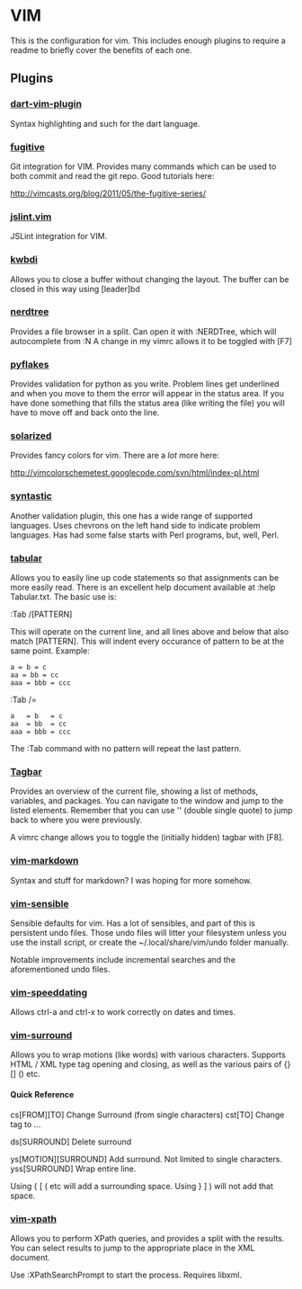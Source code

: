 # VIM

This is the configuration for vim. This includes enough plugins to require
a readme to briefly cover the benefits of each one.


## Plugins

### [dart-vim-plugin](https://github.com/dart-lang/dart-vim-plugin)

Syntax highlighting and such for the dart language.

### [fugitive](https://github.com/tpope/vim-fugitive)

Git integration for VIM. Provides many commands which can be used to
both commit and read the git repo. Good tutorials here:

http://vimcasts.org/blog/2011/05/the-fugitive-series/

### [jslint.vim](https://github.com/hallettj/jslint.vim)

JSLint integration for VIM.

### [kwbdi](https://github.com/vim-scripts/kwbdi.vim)

Allows you to close a buffer without changing the layout.
The buffer can be closed in this way using [leader]bd

### [nerdtree](https://github.com/scrooloose/nerdtree)

Provides a file browser in a split.
Can open it with :NERDTree, which will autocomplete from :N
A change in my vimrc allows it to be toggled with [F7]

### [pyflakes](https://github.com/kevinw/pyflakes-vim)

Provides validation for python as you write. Problem lines get underlined
and when you move to them the error will appear in the status area. If you
have done something that fills the status area (like writing the file) you
will have to move off and back onto the line.

### [solarized](https://github.com/altercation/vim-colors-solarized)

Provides fancy colors for vim. There are a *lot* more here:

http://vimcolorschemetest.googlecode.com/svn/html/index-pl.html

### [syntastic](https://github.com/scrooloose/syntastic)

Another validation plugin, this one has a wide range of supported languages.
Uses chevrons on the left hand side to indicate problem languages. Has had some
false starts with Perl programs, but, well, Perl.

### [tabular](https://github.com/godlygeek/tabular)

Allows you to easily line up code statements so that assignments can be more easily
read. There is an excellent help document available at :help Tabular.txt. The basic
use is:

:Tab /[PATTERN]

This will operate on the current line, and all lines above and below that also match
[PATTERN]. This will indent every occurance of pattern to be at the same point.
Example:

    a = b = c
    aa = bb = cc
    aaa = bbb = ccc

:Tab /=

    a   = b   = c
    aa  = bb  = cc
    aaa = bbb = ccc

The :Tab command with no pattern will repeat the last pattern.

### [Tagbar](https://github.com/majutsushi/tagbar)

Provides an overview of the current file, showing a list of methods, variables, and
packages. You can navigate to the window and jump to the listed elements. Remember that
you can use '' (double single quote) to jump back to where you were previously.

A vimrc change allows you to toggle the (initially hidden) tagbar with [F8].

### [vim-markdown](https://github.com/tpope/vim-markdown)

Syntax and stuff for markdown? I was hoping for more somehow.

### [vim-sensible](https://github.com/tpope/vim-sensible)

Sensible defaults for vim. Has a lot of sensibles, and part of this is persistent undo
files. Those undo files will litter your filesystem unless you use the install script,
or create the ~/.local/share/vim/undo folder manually.

Notable improvements include incremental searches and the aforementioned undo files.

### [vim-speeddating](https://github.com/tpope/vim-speeddating)

Allows ctrl-a and ctrl-x to work correctly on dates and times.

### [vim-surround](https://github.com/tpope/vim-surround)

Allows you to wrap motions (like words) with various characters. Supports
HTML / XML type tag opening and closing, as well as the various pairs of
{} [] () etc.

#### Quick Reference

cs[FROM][TO]            Change Surround (from single characters)
cst[TO]                 Change tag to ...

ds[SURROUND]            Delete surround

ys[MOTION][SURROUND]    Add surround. Not limited to single characters.
yss[SURROUND]           Wrap entire line.

Using { [ ( etc will add a surrounding space. Using } ] ) will not add that space.

### [vim-xpath](https://github.com/actionshrimp/vim-xpath)

Allows you to perform XPath queries, and provides a split with the results. You can
select results to jump to the appropriate place in the XML document.

Use :XPathSearchPrompt to start the process. Requires libxml.
